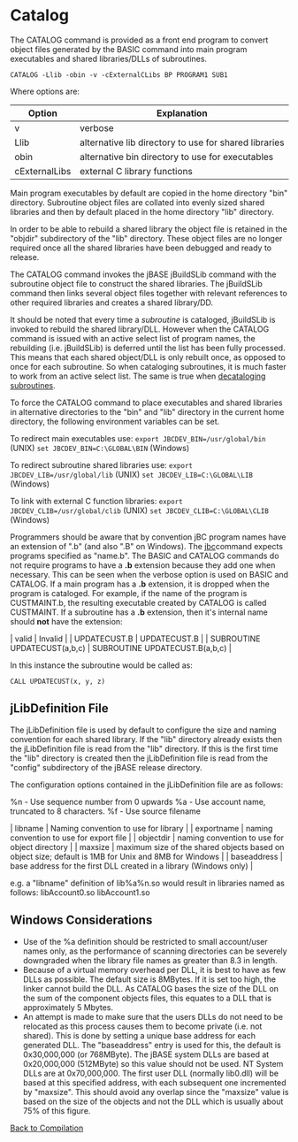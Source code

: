 # Catalog

<PageHeader />

The CATALOG command is provided as a front end program to convert object files generated by the BASIC command into main program executables and shared libraries/DLLs of subroutines.

```
CATALOG -Llib -obin -v -cExternalCLibs BP PROGRAM1 SUB1
```

Where options are:

| Option | Explanation |
| --- | --- |
| v | verbose |
| Llib | alternative lib directory to use for shared libraries |
| obin | alternative bin directory to use for executables |
| cExternalLibs | external C library functions |

Main program executables by default are copied in the home directory "bin" directory. Subroutine object files are collated into evenly sized shared libraries and then by default placed in the home directory "lib" directory.

In order to be able to rebuild a shared library the object file is retained in the "objdir" subdirectory of the "lib" directory. These object files are no longer required once all the shared libraries have been debugged and ready to release.

The CATALOG command invokes the jBASE jBuildSLib command with the subroutine object file to construct the shared libraries. The jBuildSLib command then links several object files together with relevant references to other required libraries and creates a shared library/DD.

It should be noted that every time a *subroutine* is cataloged, jBuildSLib is invoked to rebuild the shared library/DLL. However when the CATALOG command is issued with an active select list of program names, the rebuilding (i.e. jBuildSLib) is deferred until the list has been fully processed. This means that each shared object/DLL is only rebuilt once, as opposed to once for each subroutine. So when cataloging subroutines, it is much faster to work from an active select list. The same is true when [decataloging subroutines](./../decatalog).

To force the CATALOG command to place executables and shared libraries in alternative directories to the "bin" and "lib" directory in the current home directory, the following environment variables can be set.

To redirect main executables use:
`export JBCDEV_BIN=/usr/global/bin` (UNIX)
`set JBCDEV_BIN=C:\GLOBAL\BIN` (Windows)

To redirect subroutine shared libraries use:
`export JBCDEV_LIB=/usr/global/lib` (UNIX)
`set JBCDEV_LIB=C:\GLOBAL\LIB` (Windows)

To link with external C function libraries:
`export JBCDEV_CLIB=/usr/global/clib` (UNIX)
`set JBCDEV_CLIB=C:\GLOBAL\CLIB` (Windows)

Programmers should be aware that by convention jBC program names have an extension of ".b" (and also ".B" on Windows). The [jbc](https://https://static.zumasys.com/jbase/r99/knowledgebase/manuals/3.0/30manpages/man/sup42_JBC.htm)command expects programs specified as "name.b". The BASIC and CATALOG commands do not require programs to have a **.b** extension because they add one when necessary. This can be seen when the verbose option is used on BASIC and CATALOG. If a main program has a **.b** extension, it is dropped when the program is cataloged. For example, if the name of the program is CUSTMAINT.b, the resulting executable created by CATALOG is called CUSTMAINT. If a subroutine has a **.b** extension, then it's internal name should **not** have the extension:

| valid | Invalid |
| UPDATECUST.B | UPDATECUST.B |
| SUBROUTINE UPDATECUST(a,b,c) | SUBROUTINE UPDATECUST.B(a,b,c) |

In this instance the subroutine would be called as:

```
CALL UPDATECUST(x, y, z)
```

## jLibDefinition File

The jLibDefinition file is used by default to configure the size and naming convention for each shared library. If the "lib" directory already exists then the jLibDefinition file is read from the "lib" directory. If this is the first time the "lib" directory is created then the jLibDefinition file is read from the "config" subdirectory of the jBASE release directory.

The configuration options contained in the jLibDefinition file are as follows:

%n - Use sequence number from 0 upwards
%a - Use account name, truncated to 8 characters.
%f - Use source filename

| libname | Naming convention to use for library |
| exportname | naming convention to use for export file |
| objectdir | naming convention to use for object directory |
| maxsize | maximum size of the shared objects based on object size; default is 1MB for Unix and 8MB for Windows |
| baseaddress | base address for the first DLL created in a library (Windows only) |

e.g. a "libname" definition of lib%a%n.so would result in libraries named as follows:
libAccount0.so
libAccount1.so

## Windows Considerations

- Use of the %a definition should be restricted to small account/user names only, as the performance of scanning directories can be severely downgraded when the library file names as greater than 8.3 in length.
- Because of a virtual memory overhead per DLL, it is best to have as few DLLs as possible. The default size is 8MBytes. If it is set too high, the linker cannot build the DLL. As CATALOG bases the size of the DLL on the sum of the component objects files, this equates to a DLL that is approximately 5 Mbytes.
- An attempt is made to make sure that the users DLLs do not need to be relocated as this process causes them to become private (i.e. not shared). This is done by setting a unique base address for each generated DLL. The "baseaddress" entry is used for this, the default is 0x30,000,000 (or 768MByte). The jBASE system DLLs are based at 0x20,000,000 (512MByte) so this value should not be used. NT System DLLs are at 0x70,000,000. The first user DLL (normally lib0.dll) will be based at this specified address, with each subsequent one incremented by "maxsize". This should avoid any overlap since the "maxsize" value is based on the size of the objects and not the DLL which is usually about 75% of this figure.

[Back to Compilation](../README.md)
